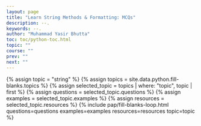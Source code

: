 ```yaml
---
layout: page
title: "Learn String Methods & Formatting: MCQs"
description: --.
keywords: --.
author: "Muhammad Yasir Bhutta"
toc: toc/python-toc.html
topic: ""
course: ""
prev: ""
next: ""
---
```


{% assign topic = "string" %}
{% assign topics = site.data.python.fill-blanks.topics %}
{% assign selected_topic = topics | where: "topic", topic | first %}
{% assign questions = selected_topic.questions %}
{% assign examples = selected_topic.examples %}
{% assign resources = selected_topic.resources %}
{% include pap/fill-blanks-loop.html questions=questions examples=examples resources=resources topic=topic %}
